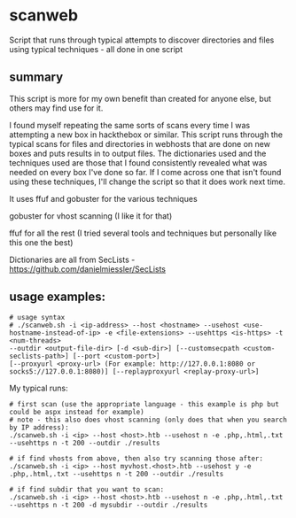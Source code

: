 # scanweb
Script that runs through typical attempts to discover directories and files using typical techniques - all done in one script

## summary

This script is more for my own benefit than created for anyone else, but others may find use for it.

I found myself repeating the same sorts of scans every time I was attempting a new box in hackthebox or similar.
This script runs through the typical scans for files and directories in webhosts that are done on new boxes and puts results in to output files.
The dictionaries used and the techniques used are those that I found consistently revealed what was needed on every box I've done so far. If I come across
one that isn't found using these techniques, I'll change the script so that it does work next time.

It uses ffuf and gobuster for the various techniques

gobuster for vhost scanning (I like it for that)

ffuf for all the rest (I tried several tools and techniques but personally like this one the best)

Dictionaries are all from SecLists - https://github.com/danielmiessler/SecLists

## usage examples:

    # usage syntax
    # ./scanweb.sh -i <ip-address> --host <hostname> --usehost <use-hostname-instead-of-ip> -e <file-extensions> --usehttps <is-https> -t <num-threads> 
    --outdir <output-file-dir> [-d <sub-dir>] [--customsecpath <custom-seclists-path>] [--port <custom-port>] 
    [--proxyurl <proxy-url> (For example: http://127.0.0.1:8080 or socks5://127.0.0.1:8080)] [--replayproxyurl <replay-proxy-url>]

My typical runs:

    # first scan (use the appropriate language - this example is php but could be aspx instead for example)
    # note - this also does vhost scanning (only does that when you search by IP address):
    ./scanweb.sh -i <ip> --host <host>.htb --usehost n -e .php,.html,.txt --usehttps n -t 200 --outdir ./results
    
    # if find vhosts from above, then also try scanning those after:
    ./scanweb.sh -i <ip> --host myvhost.<host>.htb --usehost y -e .php,.html,.txt --usehttps n -t 200 --outdir ./results
    
    # if find subdir that you want to scan:
    ./scanweb.sh -i <ip> --host <host>.htb --usehost n -e .php,.html,.txt --usehttps n -t 200 -d mysubdir --outdir ./results

